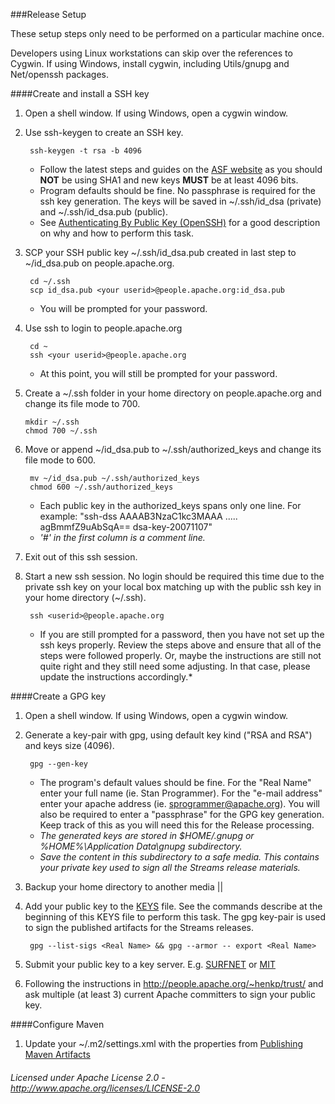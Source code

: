 ###Release Setup

These setup steps only need to be performed on a particular machine once.

Developers using Linux workstations can skip over the references to Cygwin. If using Windows, install cygwin, including Utils/gnupg and Net/openssh packages.

####Create and install a SSH key

1. Open a shell window. If using Windows, open a cygwin window.
2. Use ssh-keygen to create an SSH key.

        ssh-keygen -t rsa -b 4096

    - Follow the latest steps and guides on the [ASF website](http://www.apache.org/dev/openpgp.html#generate-key) as you should **NOT** be using SHA1 and new keys **MUST** be at least 4096 bits.
    - Program defaults should be fine. No passphrase is required for the ssh key generation. The keys will be saved in ~/.ssh/id_dsa (private) and ~/.ssh/id_dsa.pub (public).
    - See [Authenticating By Public Key (OpenSSH)](http://www.networknewz.com/networknewz-10-20030707AuthenticatingbyPublicKeyOpenSSH.html) for a good description on why and how to perform this task.
3. SCP your SSH public key ~/.ssh/id_dsa.pub created in last step to ~/id_dsa.pub on people.apache.org.  

        cd ~/.ssh  
        scp id_dsa.pub <your userid>@people.apache.org:id_dsa.pub  

    - You will be prompted for your password.
4. Use ssh to login to people.apache.org

        cd ~    
        ssh <your userid>@people.apache.org  

    - At this point, you will still be prompted for your password.
5.  Create a ~/.ssh folder in your home directory on people.apache.org and change its file mode to 700.

        mkdir ~/.ssh  
        chmod 700 ~/.ssh  

6. Move or append ~/id_dsa.pub to ~/.ssh/authorized_keys and change its file mode to 600.

        mv ~/id_dsa.pub ~/.ssh/authorized_keys
        chmod 600 ~/.ssh/authorized_keys

    - Each public key in the authorized_keys spans only one line.  For example: "ssh-dss AAAAB3NzaC1kc3MAAA ..... agBmmfZ9uAbSqA== dsa-key-20071107"
    - *'#' in the first column is a comment line.*

7. Exit out of this ssh session.

8. Start a new ssh session. No login should be required this time due to the private ssh key on your local box matching up with the public ssh key in your home directory (~/.ssh).

        ssh <userid>@people.apache.org

    - If you are still prompted for a password, then you have not set up the ssh keys properly. Review the steps above and ensure that all of the steps were followed properly. Or, maybe the instructions are still not quite right and they still need some adjusting. In that case, please update the instructions accordingly.*

####Create a GPG key

1. Open a shell window. If using Windows, open a cygwin window.
2. Generate a key-pair with gpg, using default key kind ("RSA and RSA") and keys size (4096).

        gpg --gen-key

    - The program's default values should be fine. For the "Real Name" enter your full name (ie. Stan Programmer). For the "e-mail address" enter your apache address (ie. sprogrammer@apache.org). You will also be required to enter a "passphrase" for the GPG key generation. Keep track of this as you will need this for the Release processing.
    - *The generated keys are stored in $HOME/.gnupg or %HOME%\Application Data\gnupg subdirectory.*
    - *Save the content in this subdirectory to a safe media. This contains your private key used to sign all the Streams release materials.*

3. Backup your home directory to another media ||
4. Add your public key to the [KEYS](https://github.com/apache/streams/blob/master/KEYS) file. See the commands describe at the beginning of this KEYS file to perform this task. The gpg key-pair is used to sign the published artifacts for the Streams releases.

        gpg --list-sigs <Real Name> && gpg --armor -- export <Real Name>

5. Submit your public key to a key server. E.g. [SURFNET](http://pgp.surfnet.nl:11371/) or [MIT](http://pgp.mit.edu/)

6. Following the instructions in http://people.apache.org/~henkp/trust/ and ask multiple (at least 3) current Apache committers to sign your public key.

####Configure Maven

1. Update your ~/.m2/settings.xml with the properties from [Publishing Maven Artifacts](http://www.apache.org/dev/publishing-maven-artifacts.html#dev-env)

###### Licensed under Apache License 2.0 - http://www.apache.org/licenses/LICENSE-2.0
